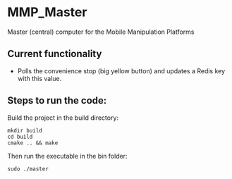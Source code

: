 # MMP_Master
Master (central) computer for the Mobile Manipulation Platforms

## Current functionality
* Polls the convenience stop (big yellow button) and updates a Redis key with this value.

## Steps to run the code: 
Build the project in the build directory:
```
mkdir build
cd build
cmake .. && make 
```
Then run the executable in the bin folder: 
```
sudo ./master
```
